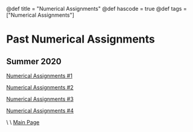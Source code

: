@def title = "Numerical Assignments"
@def hascode = true
@def tags = ["Numerical Assignments"]

# Past Numerical Assignments

## Summer 2020

[Numerical Assignments #1](ME_417_Control_of_Mechanical_Systems_Summer_2020_-_Num_Assignment_1.pdf)

[Numerical Assignments #2](ME_417_Control_of_Mechanical_Systems_Summer_2020_-_Num_Assignment_2.pdf)

[Numerical Assignments #3](ME_417_Control_of_Mechanical_Systems_Summer_2020_-_Num_Assignment_3.pdf)

[Numerical Assignments #4](ME_417_Control_of_Mechanical_Systems_Summer_2020_-_Num_Assignment_4.pdf)


\\
\\
[Main Page](/index.html)